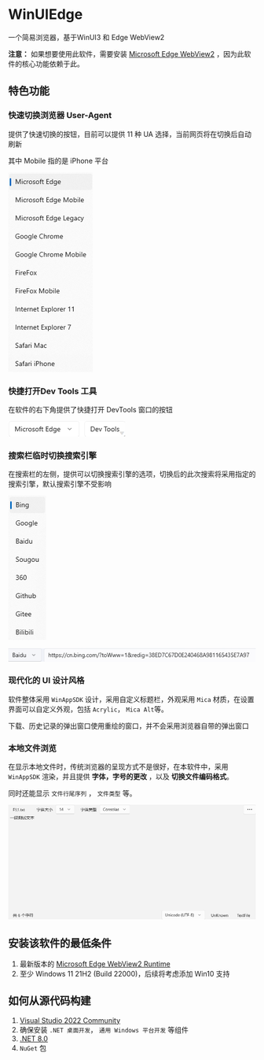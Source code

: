 # WinUIEdge

一个简易浏览器，基于WinUI3 和 Edge WebView2

**注意：** 如果想要使用此软件，需要安装 [Microsoft Edge WebView2](https://developer.microsoft.com/zh-cn/microsoft-edge/webview2/) ，因为此软件的核心功能依赖于此。

## 特色功能

### 快速切换浏览器 User-Agent

提供了快速切换的按钮，目前可以提供 11 种 UA 选择，当前网页将在切换后自动刷新

其中 Mobile 指的是 iPhone 平台

![User-Agent](img/user-agent.png)

### 快捷打开Dev Tools 工具

在软件的右下角提供了快捷打开 DevTools 窗口的按钮

![Open DevTools](img/devtools.png)

### 搜索栏临时切换搜索引擎

在搜索栏的左侧，提供可以切换搜索引擎的选项，切换后的此次搜索将采用指定的搜索引擎，默认搜索引擎不受影响

![Change Search Engine](img/change-search-engine-1.png)

![Change Search Engine](img/change-search-engine-2.png)

### 现代化的 UI 设计风格

软件整体采用 `WinAppSDK` 设计，采用自定义标题栏，外观采用 `Mica` 材质，在设置界面可以自定义外观，包括 `Acrylic`， `Mica Alt`等。

下载、历史记录的弹出窗口使用重绘的窗口，并不会采用浏览器自带的弹出窗口

### 本地文件浏览

在显示本地文件时，传统浏览器的呈现方式不是很好，在本软件中，采用 `WinAppSDK` 渲染，并且提供 **字体，字号的更改** ，以及 **切换文件编码格式**。

同时还能显示 `文件行尾序列` ， `文件类型` 等。

![Text File Preview](img/text-file-preview.png)

## 安装该软件的最低条件

1. 最新版本的 [Microsoft Edge WebView2 Runtime](https://developer.microsoft.com/zh-cn/microsoft-edge/webview2/)
2. 至少 Windows 11 21H2 (Build 22000)，后续将考虑添加 Win10 支持

## 如何从源代码构建

1. [Visual Studio 2022 Community](https://visualstudio.microsoft.com/zh-hans/vs/)
2. 确保安装 `.NET 桌面开发`， `通用 Windows 平台开发` 等组件
3. [.NET 8.0](https://dotnet.microsoft.com/zh-cn/download/dotnet/8.0)
4. `NuGet` 包
